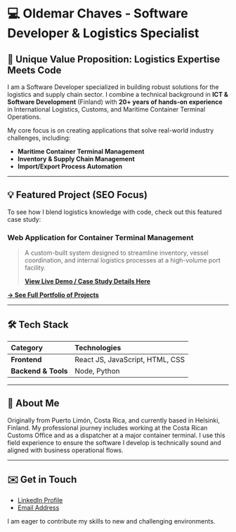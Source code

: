 # 💻 Oldemar Chaves - Software Developer & Logistics Specialist

## 🎯 Unique Value Proposition: Logistics Expertise Meets Code

I am a Software Developer specialized in building robust solutions for the logistics and supply chain sector. I combine a technical background in **ICT & Software Development** (Finland) with **20+ years of hands-on experience** in International Logistics, Customs, and Maritime Container Terminal Operations.

My core focus is on creating applications that solve real-world industry challenges, including:

* **Maritime Container Terminal Management**
* **Inventory & Supply Chain Management**
* **Import/Export Process Automation**

---

## 💡 Featured Project (SEO Focus)

To see how I blend logistics knowledge with code, check out this featured case study:

### **Web Application for Container Terminal Management**
> A custom-built system designed to streamline inventory, vessel coordination, and internal logistics processes at a high-volume port facility.
>
> **<a href="https://kontti-client.onrender.com/" target="_blank">View Live Demo / Case Study Details Here</a>**

[**→ See Full Portfolio of Projects**](https://oldemarcrc.github.io/my-portfolio/)

---

## 🛠️ Tech Stack

| Category | Technologies |
| :--- | :--- |
| **Frontend** | React JS, JavaScript, HTML, CSS |
| **Backend & Tools** | Node, Python |

---

## 📍 About Me

Originally from Puerto Limón, Costa Rica, and currently based in Helsinki, Finland. My professional journey includes working at the Costa Rican Customs Office and as a dispatcher at a major container terminal. I use this field experience to ensure the software I develop is technically sound and aligned with business operational flows.

---

## ✉️ Get in Touch

* <a href="https://www.linkedin.com/in/oldemar-chaves/" target="_blank">LinkedIn Profile</a>
* <a href="mailto:oldemar.chaves@gmail.com" target="_blank">Email Address</a>

I am eager to contribute my skills to new and challenging environments.

